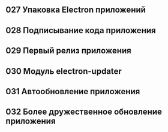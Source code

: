 ## 027 Упаковка Electron приложений



## 028 Подписывание кода приложения



## 029 Первый релиз приложения



## 030 Модуль electron-updater



## 031 Автообновление приложения



## 032 Более дружественное обновление приложения